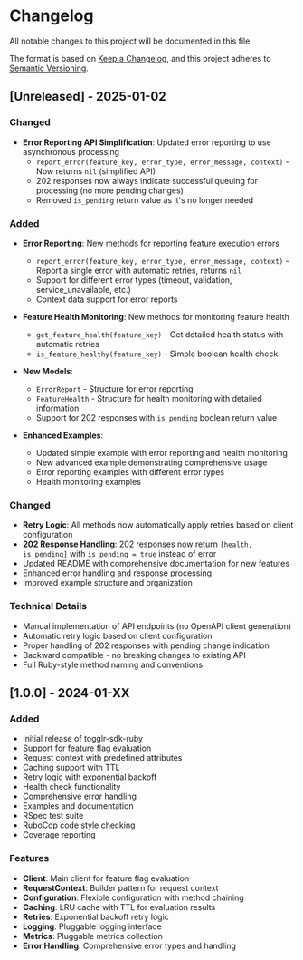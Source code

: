 # Changelog

All notable changes to this project will be documented in this file.

The format is based on [Keep a Changelog](https://keepachangelog.com/en/1.0.0/),
and this project adheres to [Semantic Versioning](https://semver.org/spec/v2.0.0.html).

## [Unreleased] - 2025-01-02

### Changed
- **Error Reporting API Simplification**: Updated error reporting to use asynchronous processing
  - `report_error(feature_key, error_type, error_message, context)` - Now returns `nil` (simplified API)
  - 202 responses now always indicate successful queuing for processing (no more pending changes)
  - Removed `is_pending` return value as it's no longer needed

### Added
- **Error Reporting**: New methods for reporting feature execution errors
  - `report_error(feature_key, error_type, error_message, context)` - Report a single error with automatic retries, returns `nil`
  - Support for different error types (timeout, validation, service_unavailable, etc.)
  - Context data support for error reports

- **Feature Health Monitoring**: New methods for monitoring feature health
  - `get_feature_health(feature_key)` - Get detailed health status with automatic retries
  - `is_feature_healthy(feature_key)` - Simple boolean health check

- **New Models**:
  - `ErrorReport` - Structure for error reporting
  - `FeatureHealth` - Structure for health monitoring with detailed information
  - Support for 202 responses with `is_pending` boolean return value

- **Enhanced Examples**:
  - Updated simple example with error reporting and health monitoring
  - New advanced example demonstrating comprehensive usage
  - Error reporting examples with different error types
  - Health monitoring examples

### Changed
- **Retry Logic**: All methods now automatically apply retries based on client configuration
- **202 Response Handling**: 202 responses now return `[health, is_pending]` with `is_pending = true` instead of error
- Updated README with comprehensive documentation for new features
- Enhanced error handling and response processing
- Improved example structure and organization

### Technical Details
- Manual implementation of API endpoints (no OpenAPI client generation)
- Automatic retry logic based on client configuration
- Proper handling of 202 responses with pending change indication
- Backward compatible - no breaking changes to existing API
- Full Ruby-style method naming and conventions

## [1.0.0] - 2024-01-XX

### Added
- Initial release of togglr-sdk-ruby
- Support for feature flag evaluation
- Request context with predefined attributes
- Caching support with TTL
- Retry logic with exponential backoff
- Health check functionality
- Comprehensive error handling
- Examples and documentation
- RSpec test suite
- RuboCop code style checking
- Coverage reporting

### Features
- **Client**: Main client for feature flag evaluation
- **RequestContext**: Builder pattern for request context
- **Configuration**: Flexible configuration with method chaining
- **Caching**: LRU cache with TTL for evaluation results
- **Retries**: Exponential backoff retry logic
- **Logging**: Pluggable logging interface
- **Metrics**: Pluggable metrics collection
- **Error Handling**: Comprehensive error types and handling
